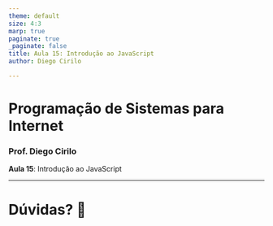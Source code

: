 ```yaml
---
theme: default
size: 4:3
marp: true
paginate: true
_paginate: false
title: Aula 15: Introdução ao JavaScript
author: Diego Cirilo

---
```

<style>
img {
  display: block;
  margin: 0 auto;
}
</style>

# <!-- fit --> Programação de Sistemas para Internet

### Prof. Diego Cirilo

**Aula 15**: Introdução ao JavaScript

---
# <!--fit--> Dúvidas? 🤔
